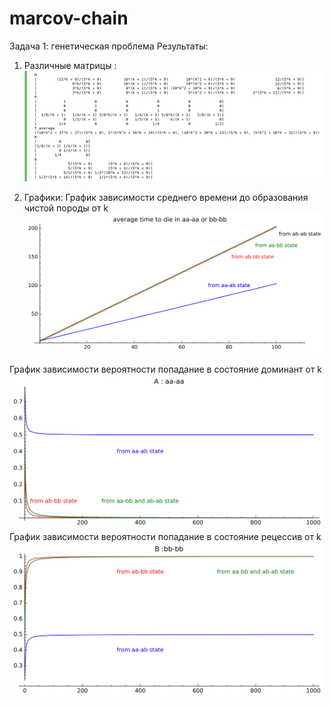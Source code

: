 # marcov-chain
Задача 1: генетическая проблема
Результаты:

1) Различные матрицы : 
![alt text](screenshots/result.png "Matrixes")

2) Графики:
График зависимости среднего времени до образования чистой породы от k
![alt text](screenshots/s1.png " probability of aa-aa or bb-bb")

График зависимости вероятности попадание в состояние доминант от k
![alt text](screenshots/s2.png " B: aa-aa")
График зависимости вероятности попадание в состояние рецессив от k
![alt text](screenshots/s3.png " B: bb-bb")
